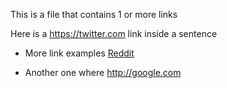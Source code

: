 This is a file that contains 1 or more links

Here is a https://twitter.com link inside a sentence

* More link examples [Reddit](https://reddit.com)

* Another one where http://google.com
